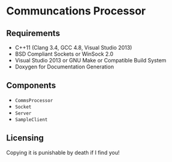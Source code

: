 # Communcations Processor

## Requirements
* C++11 (Clang 3.4, GCC 4.8, Visual Studio 2013)
* BSD Compliant Sockets or WinSock 2.0
* Visual Studio 2013 or GNU Make or Compatible Build System
* Doxygen for Documentation Generation

## Components
* `CommsProcessor`
* `Socket`
* `Server`
* `SampleClient`

## Licensing
Copying it is punishable by death if I find you!
